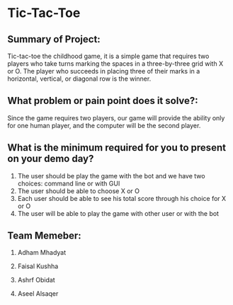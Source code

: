 # Tic-Tac-Toe

## Summary of Project:

Tic-tac-toe the childhood game, it is a simple game that requires two players who take turns marking the spaces in a three-by-three grid with X or O. The player who succeeds in placing three of their marks in a horizontal, vertical, or diagonal row is the winner.

## What problem or pain point does it solve?:

Since the game requires two players, our game will provide the ability only for one human player, and the computer will be the second player.

## What is the minimum required for you to present on your demo day?

1. The user should be play the game with the bot and we have two choices: command line or with GUI
2. The user should be able to choose X or O
3. Each  user should be able to see his total score through his choice for X or O
4. The user will  be able to play the game with other user or with the bot  

## Team Memeber:

1. Adham Mhadyat

2. Faisal Kushha

3. Ashrf Obidat
 
4. Aseel Alsaqer
